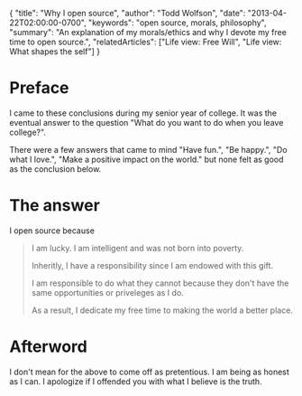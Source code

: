 {
  "title": "Why I open source",
  "author": "Todd Wolfson",
  "date": "2013-04-22T02:00:00-0700",
  "keywords": "open source, morals, philosophy",
  "summary": "An explanation of my morals/ethics and why I devote my free time to open source.",
  "relatedArticles": ["Life view: Free Will", "Life view: What shapes the self"]
}

# Preface
I came to these conclusions during my senior year of college. It was the eventual answer to the question "What do you want to do when you leave college?".

There were a few answers that came to mind "Have fun.", "Be happy.", "Do what I love.", "Make a positive impact on the world." but none felt as good as the conclusion below.

# The answer

I open source because

> I am lucky. I am intelligent and was not born into poverty.
>
> Inheritly, I have a responsibility since I am endowed with this gift.
>
> I am responsible to do what they cannot because they don't have the same opportunities or priveleges as I do.
>
> As a result, I dedicate my free time to making the world a better place.

# Afterword

I don't mean for the above to come off as pretentious. I am being as honest as I can. I apologize if I offended you with what I believe is the truth.
